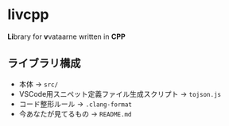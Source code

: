 # livcpp
**Li**brary for **v**vataarne written in **CPP**

## ライブラリ構成
* 本体 → `src/`
* VSCode用スニペット定義ファイル生成スクリプト → `tojson.js`
* コード整形ルール → `.clang-format`
* 今あなたが見てるもの → `README.md`
